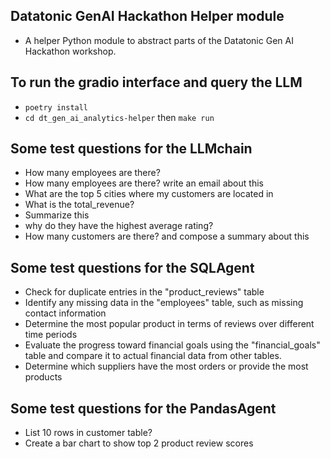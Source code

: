 ## Datatonic GenAI Hackathon Helper module
- A helper Python module to abstract parts of the Datatonic Gen AI Hackathon workshop. 

## To run the gradio interface and query the LLM
- `poetry install`
- `cd dt_gen_ai_analytics-helper` then `make run`

## Some test questions for the LLMchain 
- How many employees are there?
- How many employees are there? write an email about this 
- What are the top 5 cities where my customers are located in
- What is the total_revenue?
 - Summarize this
 - why do they have the highest average rating?
- How many customers are there? and compose a summary about this 

## Some test questions for the SQLAgent
- Check for duplicate entries in the "product_reviews" table
- Identify any missing data in the "employees" table, such as missing contact information
- Determine the most popular product in terms of reviews over different time periods
- Evaluate the progress toward financial goals using the "financial_goals" table and compare it to actual financial data from other tables.
- Determine which suppliers have the most orders or provide the most products

## Some test questions for the PandasAgent
- List 10 rows in customer table?
- Create a bar chart to show top 2 product review scores
